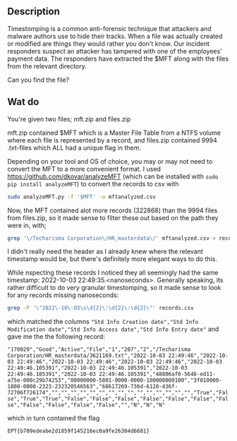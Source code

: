 Description
-----------
Timestomping is a common anti-forensic technique that attackers and malware authors use to hide their tracks. 
When a file was actually created or modified are things they would rather you don't know. 
Our incident responders suspect an attacker has tampered with one of the employees' payment data. 
The responders have extracted the $MFT along with the files from the relevant directory.

Can you find the file?

Wat do
------
You're given two files; mft.zip and files.zip

mft.zip contained $MFT which is a Master File Table from a NTFS volume where each file is represented by a record, and files.zip contained 9994 .txt-files which ALL had a unique flag in them.

Depending on your tool and OS of choice, you may or may not need to convert the MFT to a more convenient format.
I used https://github.com/dkovar/analyzeMFT (which can be installed with `sudo pip install analyzeMFT`) to convert the records to csv with 

```bash
sudo analyzeMFT.py -f '$MFT' -o mftanalyzed.csv
```

Now, the MFT contained alot more records (322868) than the 9994 files from files.zip, so it made sense to filter these out based on the path they were in, with;

```bash
grep '\/Techarisma Corporation\/HR_masterdata\/' mftanalyzed.csv > records.csv
```

I didn't really need the header as I already knew where the relevant timestamp would be, but there's definitely more elegant ways to do this.

While nspecting these records I noticed they all seemingly had the same timestamp: 2022-10-03 22:49:35.\<nanoseconds\>.
Generally speaking, its rather difficult to do very granular timestomping, so it made sense to look for any records missing nanoseconds:

```bash
grep -P '\"2022\-10\-03\s\d{2}\:\d{2}\:\d{2}\"' records.csv
```

which matched the columns `"Std Info Creation date","Std Info Modification date","Std Info Access date","Std Info Entry date"` and gave me the the following record:

`
"170029","Good","Active","File","1","207","2","/Techarisma Corporation/HR_masterdata/3621169.txt","2022-10-03 22:49:46","2022-10-03 22:49:46","2022-10-03 22:49:46","2022-10-03 22:49:46","2022-10-03 22:49:46.105391","2022-10-03 22:49:46.105391","2022-10-03 22:49:46.105391","2022-10-03 22:49:46.105391","48806af0-5646-ed11-a75e-000c29b74253","80000000-5801-0000-0000-180000000100","3f010000-1800-0000-2323-232320546563","68617269-736d-6120-436f-72706f726174","","","","","","","","","","","","","","","","True","False","True","True","False","False","False","False","False","False","False","False","False","False","False","","N","N","N"
`

 which in turn contained the flag
  
 `EPT{b709edeabe2d1859f145216ec0a9fe26304d6681}` 
